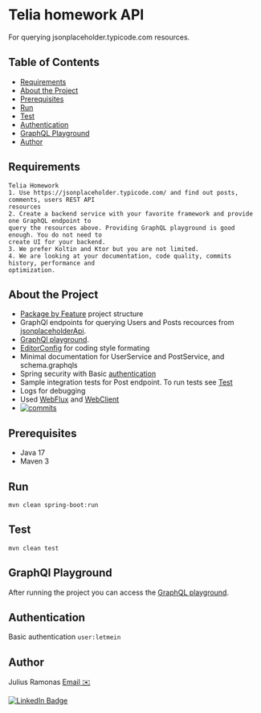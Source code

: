 # Telia homework API
For querying jsonplaceholder.typicode.com resources.

## Table of Contents
* [Requirements](#requirements)
* [About the Project](#about-the-project)
* [Prerequisites](#prerequisites)
* [Run](#run)
* [Test](#test)
* [Authentication](#authentication)
* [GraphQL Playground](#graphql-playground)
* [Author](author)

## Requirements
    Telia Homework
    1. Use https://jsonplaceholder.typicode.com/ and find out posts, comments, users REST API
    resources
    2. Create a backend service with your favorite framework and provide one GraphQL endpoint to
    query the resources above. Providing GraphQL playground is good enough. You do not need to
    create UI for your backend.
    3. We prefer Koltin and Ktor but you are not limited.
    4. We are looking at your documentation, code quality, commits history, performance and
    optimization.

## About the Project
- [Package by Feature](https://www.techyourchance.com/popular-package-structures#package-by-feature) project structure
- GraphQl endpoints for querying Users and Posts  recources from [jsonplaceholderApi](https://jsonplaceholder.typicode.com/).
- [GraphQl playground](#graphql-playground).
- [EditorConfig](https://EditorConfig.org) for coding style formating
- Minimal documentation for UserService and PostService, and schema.graphqls
- Spring security with Basic [authentication](#authentication)
- Sample integration tests for Post endpoint. To run tests see [Test](#test)
- Logs for debugging
- Used [WebFlux](https://docs.spring.io/spring-framework/docs/current/reference/html/web-reactive.html) and [WebClient](https://docs.spring.io/spring-framework/docs/current/reference/html/web-reactive.html#webflux-client)
- [![commits](https://badgen.net/github/commits/cezariz/telia-homework/main)](https://badgen.net/github/commits/cezariz/telia-homework/main?icon=github&color=green)

## Prerequisites
* Java 17
* Maven 3

## Run
```shell
mvn clean spring-boot:run
```

## Test
```shell
mvn clean test
```

## GraphQl Playground
After running the project you can access the [GraphQL playground](http://localhost:8080/graphiql?path=/graphql).

## Authentication
Basic authentication
`user:letmein`

## Author
Julius Ramonas
[Email ✉️](mailto:julius@ramonas.xyz)
<div id="badges">
  <a href="https://www.linkedin.com/in/julius-ramonas-b172ab9a/">
    <img src="https://img.shields.io/badge/LinkedIn-blue?style=for-the-badge&logo=linkedin&logoColor=white" alt="LinkedIn Badge"/>
  </a>
</div>
